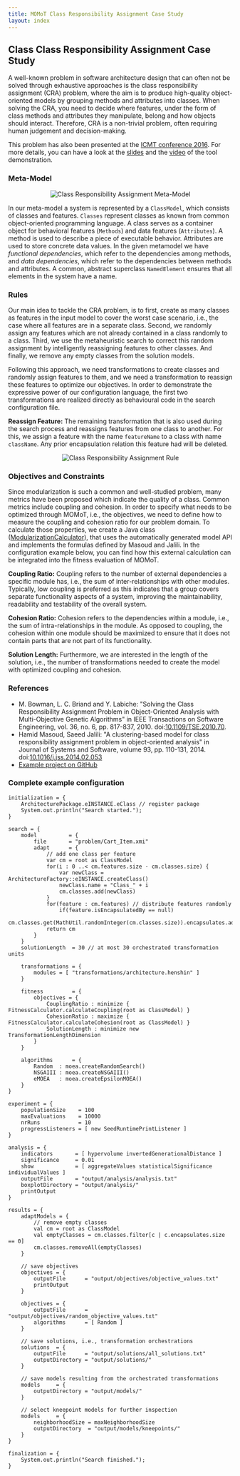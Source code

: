 ```yaml
---
title: MOMoT Class Responsibility Assignment Case Study
layout: index
---
```


## Class Class Responsibility Assignment Case Study
A well-known problem in software architecture design that can often not be solved through exhaustive approaches is the class responsibility assignment (CRA) problem, where the aim is to produce high-quality object-oriented models by grouping methods and attributes into classes.
When solving the CRA, you need to decide where features, under the form of class methods and attributes they manipulate, belong and how objects should interact.
Therefore, CRA is a non-trivial problem, often requiring human judgement and decision-making.

This problem has also been presented  at the [ICMT conference 2016](http://is.ieis.tue.nl/research/ICMT16/). For more details, you can have a look at the [slides](http://www.slideshare.net/MartinFleck1/icmt-2016-searchbased-model-transformations-with-momot) and the  [video](https://www.youtube.com/watch?v=BQDz6OmxABE) of the tool demonstration.

### Meta-Model
<div style="text-align:center">
<img src="http://martin-fleck.github.io/momot/images/casestudy/class_responsibility_assignment/cra_metamodel.svg" alt="Class Responsibility Assignment Meta-Model" />
</div>

In our meta-model a system is represented by a ``ClassModel``, which consists of classes and features. 
``Classes`` represent classes as known from common object-oriented programming language. 
A class serves as a container object for behavioral features (``Methods``) and data features (``Attributes``).
A method is used to describe a piece of executable behavior. 
Attributes are used to store concrete data values.
In the given metamodel we have *functional dependencies*, which refer to the dependencies among methods, and *data dependencies*, which refer to the dependencies between methods and attributes.
A common, abstract superclass ``NamedElement`` ensures that all elements in the system have a name.

### Rules

Our main idea to tackle the CRA problem, is to first, create as many classes as features in the input model to cover the worst case scenario, i.e., the case where all features are in a separate class. 
Second, we randomly assign any features which are not already contained in a class randomly to a class.
Third, we use the metaheuristic search to correct this random assignment by intelligently reassigning features to other classes.
And finally, we remove any empty classes from the solution models.

Following this approach, we need transformations to create classes and randomly assign features to them, and we need a transformation to reassign these features to optimize our objectives.
In order to demonstrate the expressive power of our configuration language, the first two transformations are realized directly as behavioural code in the search configuration file.

**Reassign Feature:**
The remaining transformation that is also used during the search process and reassigns features from one class to another.
For this, we assign a feature with the name ``featureName`` to a class with name ``className``.
Any prior encapsulation relation this feature had will be deleted.

<div style="text-align:center">
<img src="http://martin-fleck.github.io/momot/images/casestudy/class_responsibility_assignment/cra_rule.svg" alt="Class Responsibility Assignment Rule" />
</div>

### Objectives and Constraints
Since modularization is such a common and well-studied problem, many metrics have been proposed which indicate the quality of a class.
Common metrics include coupling and cohesion.
In order to specify what needs to be optimized through MOMoT, i.e., the objectives, we need to define how to measure the coupling and cohesion ratio for our problem domain.
To calculate those properties, we create a Java class ([ModularizationCalculator](https://github.com/martin-fleck/momot/blob/master/projects/icmt.tool.momot.demo/src/icmt/tool/momot/demo/FitnessCalculator.java)), that uses the automatically generated model API and implements the formulas defined by Masoud and Jalili.
In the configuration example below, you can find how this external calculation can be integrated into the fitness evaluation of MOMoT.

**Coupling Ratio:**
Coupling refers to the number of external dependencies a specific module has, i.e., the sum of inter-relationships with other modules.
Typically, low coupling is preferred as this indicates that a group covers separate functionality aspects of a system, improving the maintainability, readability and testability of the overall system.

**Cohesion Ratio:**
Cohesion refers to the dependencies within a module, i.e., the sum of intra-relationships in the module.
As opposed to coupling, the cohesion within one module should be maximized to ensure that it does not contain parts that are not part of its functionality.

**Solution Length:**
Furthermore, we are interested in the length of the solution, i.e., the number of transformations needed to create the model with optimized coupling and cohesion.

### References
* M. Bowman, L. C. Briand and Y. Labiche: "Solving the Class Responsibility Assignment Problem in Object-Oriented Analysis with Multi-Objective Genetic Algorithms" in IEEE Transactions on Software Engineering, vol. 36, no. 6, pp. 817-837, 2010. doi:[10.1109/TSE.2010.70](http://dx.doi.org/10.1109/TSE.2010.70).
* Hamid Masoud, Saeed Jalili: "A clustering-based model for class responsibility assignment problem in object-oriented analysis" in Journal of Systems and Software, volume 93, pp. 110-131, 2014. doi:[10.1016/j.jss.2014.02.053](http://dx.doi.org/10.1016/j.jss.2014.02.053)
* [Example project on GitHub](https://github.com/martin-fleck/momot/tree/master/projects/icmt.tool.momot.demo)


### Complete example configuration
```
initialization = {
	ArchitecturePackage.eINSTANCE.eClass // register package
	System.out.println("Search started.");
}

search = {
	model          = {
		file       = "problem/Cart_Item.xmi"
		adapt      = {
			// add one class per feature
			var cm = root as ClassModel
			for(i : 0 ..< cm.features.size - cm.classes.size) {
				var newClass = ArchitectureFactory::eINSTANCE.createClass()
				newClass.name = "Class_" + i
				cm.classes.add(newClass)
			}
			for(feature : cm.features) // distribute features randomly
				if(feature.isEncapsulatedBy == null)
					cm.classes.get(MathUtil.randomInteger(cm.classes.size)).encapsulates.add(feature)
			return cm
		}
	}
	solutionLength  = 30 // at most 30 orchestrated transformation units

	transformations = {
		modules = [ "transformations/architecture.henshin" ]
	}

	fitness         = {
		objectives = {
			CouplingRatio : minimize { FitnessCalculator.calculateCoupling(root as ClassModel) }
			CohesionRatio : maximize { FitnessCalculator.calculateCohesion(root as ClassModel) }
			SolutionLength : minimize new TransformationLengthDimension
		}
	}

	algorithms      = {
		Random  : moea.createRandomSearch()
		NSGAIII : moea.createNSGAIII()
		eMOEA   : moea.createEpsilonMOEA()
	}
}

experiment = {
	populationSize    = 100
	maxEvaluations    = 10000
	nrRuns            = 10
	progressListeners = [ new SeedRuntimePrintListener ]
}

analysis = {
	indicators       = [ hypervolume invertedGenerationalDistance ]
	significance     = 0.01
	show             = [ aggregateValues statisticalSignificance individualValues ]
	outputFile       = "output/analysis/analysis.txt"
	boxplotDirectory = "output/analysis/"
	printOutput
}

results = {
	adaptModels = {
		// remove empty classes 
		val cm = root as ClassModel
		val emptyClasses = cm.classes.filter[c | c.encapsulates.size == 0]
		cm.classes.removeAll(emptyClasses)
	}
	
	// save objectives
	objectives = {
		outputFile      = "output/objectives/objective_values.txt"
		printOutput
	}
	
	objectives = {
		outputFile      = "output/objectives/random_objective_values.txt"
		algorithms      = [ Random ]
	}

	// save solutions, i.e., transformation orchestrations
	solutions  = {
		outputFile      = "output/solutions/all_solutions.txt"
		outputDirectory = "output/solutions/"
	}

	// save models resulting from the orchestrated transformations
	models     = {
		outputDirectory = "output/models/"
	}
	
	// select kneepoint models for further inspection
	models     = {
		neighborhoodSize = maxNeighborhoodSize
		outputDirectory  = "output/models/kneepoints/"
	}
}

finalization = {
	System.out.println("Search finished.");
}
```
